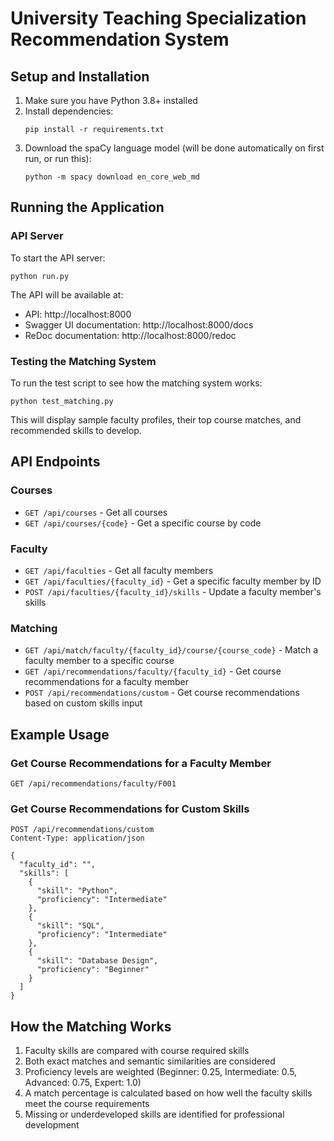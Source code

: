 # University Teaching Specialization Recommendation System

## Setup and Installation

1. Make sure you have Python 3.8+ installed
2. Install dependencies:
    ```
    pip install -r requirements.txt
    ```
3. Download the spaCy language model (will be done automatically on first run, or run this):
    ```
    python -m spacy download en_core_web_md
    ```

## Running the Application

### API Server

To start the API server:

```
python run.py
```

The API will be available at:

-   API: http://localhost:8000
-   Swagger UI documentation: http://localhost:8000/docs
-   ReDoc documentation: http://localhost:8000/redoc

### Testing the Matching System

To run the test script to see how the matching system works:

```
python test_matching.py
```

This will display sample faculty profiles, their top course matches, and recommended skills to develop.

## API Endpoints

### Courses

-   `GET /api/courses` - Get all courses
-   `GET /api/courses/{code}` - Get a specific course by code

### Faculty

-   `GET /api/faculties` - Get all faculty members
-   `GET /api/faculties/{faculty_id}` - Get a specific faculty member by ID
-   `POST /api/faculties/{faculty_id}/skills` - Update a faculty member's skills

### Matching

-   `GET /api/match/faculty/{faculty_id}/course/{course_code}` - Match a faculty member to a specific course
-   `GET /api/recommendations/faculty/{faculty_id}` - Get course recommendations for a faculty member
-   `POST /api/recommendations/custom` - Get course recommendations based on custom skills input

## Example Usage

### Get Course Recommendations for a Faculty Member

```
GET /api/recommendations/faculty/F001
```

### Get Course Recommendations for Custom Skills

```
POST /api/recommendations/custom
Content-Type: application/json

{
  "faculty_id": "",
  "skills": [
    {
      "skill": "Python",
      "proficiency": "Intermediate"
    },
    {
      "skill": "SQL",
      "proficiency": "Intermediate"
    },
    {
      "skill": "Database Design",
      "proficiency": "Beginner"
    }
  ]
}
```

## How the Matching Works

1. Faculty skills are compared with course required skills
2. Both exact matches and semantic similarities are considered
3. Proficiency levels are weighted (Beginner: 0.25, Intermediate: 0.5, Advanced: 0.75, Expert: 1.0)
4. A match percentage is calculated based on how well the faculty skills meet the course requirements
5. Missing or underdeveloped skills are identified for professional development
